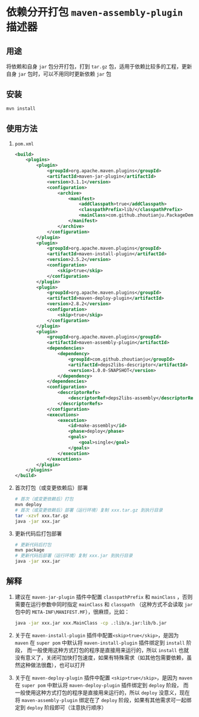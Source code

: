 # 依赖分开打包 `maven-assembly-plugin` 描述器

## 用途

将依赖和自身 `jar` 包分开打包，打到 `tar.gz` 包，适用于依赖比较多的工程，更新自身 `jar` 包时，可以不用同时更新依赖 `jar` 包

## 安装

```bash
mvn install
```

## 使用方法

1. `pom.xml`

    ```xml
    <build>
        <plugins>
            <plugin>
                <groupId>org.apache.maven.plugins</groupId>
                <artifactId>maven-jar-plugin</artifactId>
                <version>3.1.1</version>
                <configuration>
                    <archive>
                        <manifest>
                            <addClasspath>true</addClasspath>
                            <classpathPrefix>lib/</classpathPrefix>
                            <mainClass>com.github.zhoutianju.PackageDemo</mainClass>
                        </manifest>
                    </archive>
                </configuration>
            </plugin>
            <plugin>
                <groupId>org.apache.maven.plugins</groupId>
                <artifactId>maven-install-plugin</artifactId>
                <version>2.5.2</version>
                <configuration>
                    <skip>true</skip>
                </configuration>
            </plugin>
            <plugin>
                <groupId>org.apache.maven.plugins</groupId>
                <artifactId>maven-deploy-plugin</artifactId>
                <version>2.8.2</version>
                <configuration>
                    <skip>true</skip>
                </configuration>
            </plugin>
            <plugin>
                <groupId>org.apache.maven.plugins</groupId>
                <artifactId>maven-assembly-plugin</artifactId>
                <dependencies>
                    <dependency>
                        <groupId>com.github.zhoutianju</groupId>
                        <artifactId>deps2libs-descriptor</artifactId>
                        <version>1.0.0-SNAPSHOT</version>
                    </dependency>
                </dependencies>
                <configuration>
                    <descriptorRefs>
                        <descriptorRef>deps2libs-assembly</descriptorRef>
                    </descriptorRefs>
                </configuration>
                <executions>
                    <execution>
                        <id>make-assembly</id>
                        <phase>deploy</phase>
                        <goals>
                            <goal>single</goal>
                        </goals>
                    </execution>
                </executions>
            </plugin>
        </plugins>
    </build>
    ```
1. 首次打包（或变更依赖后）部署

    ```bash
    # 首次（或变更依赖后）打包
    mvn deploy
    # 首次（或变更依赖后）部署（运行环境）复制 xxx.tar.gz 到执行目录
    tar -xzvf xxx.tar.gz
    java -jar xxx.jar
    ```
1. 更新代码后打包部署

    ```bash
    # 更新代码后打包
    mvn package
    # 更新代码后部署（运行环境）复制 xxx.jar 到执行目录
    java -jar xxx.jar
    ```

## 解释

1. 建议在 `maven-jar-plugin` 插件中配置 `classpathPrefix` 和 `mainClass` ，否则需要在运行参数中同时指定 `mainClass` 和 `classpath` 
（这种方式不会读取 `jar` 包中的 `META-INF\MANIFEST.MF`），很麻烦，比如：

    ```bash
    java -jar xxx.jar xxx.MainClass -cp .:lib/a.jar:lib/b.jar
    ```
1. 关于在 `maven-install-plugin` 插件中配置`<skip>true</skip>`，是因为 `maven` 在 `super pom` 中默认将 `maven-install-plugin` 插件绑定到 `install` 阶段，
而一般使用这种方式打包的程序是直接用来运行的，所以 `install` 也就没有意义了，关闭可加快打包速度，如果有特殊需求（如其他包需要依赖，虽然这种做法很蠢），也可以打开
1. 关于在 `maven-deploy-plugin` 插件中配置 `<skip>true</skip>`，是因为 `maven` 在 `super pom` 中默认将 `maven-deploy-plugin` 插件绑定到 `deploy` 阶段，
而一般使用这种方式打包的程序是直接用来运行的，所以 `deploy` 没意义，现在将 `maven-assembly-plugin` 绑定在了 `deploy` 阶段，如果有其他需求可一起绑定到 `deploy` 阶段即可（注意执行顺序）